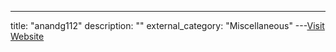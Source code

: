 ---
title: "anandg112"
description: ""
external_category: "Miscellaneous"
---[Visit Website](https://github.com/anandg112)

